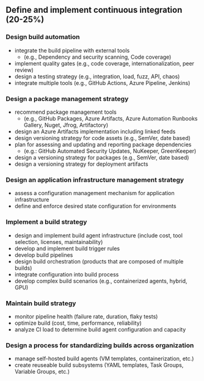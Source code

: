 ## Define and implement continuous integration (20-25%)
### Design build automation
- integrate the build pipeline with external tools
    - (e.g., Dependency and security scanning, Code coverage)
- implement quality gates (e.g., code coverage, internationalization, peer review)
- design a testing strategy (e.g., integration, load, fuzz, API, chaos)
- integrate multiple tools (e.g., GitHub Actions, Azure Pipeline, Jenkins)
### Design a package management strategy
- recommend package management tools
    - (e.g., GitHub Packages, Azure Artifacts, Azure Automation Runbooks Gallery, Nuget, Jfrog, Artifactory)
- design an Azure Artifacts implementation including linked feeds
- design versioning strategy for code assets (e.g., SemVer, date based)
- plan for assessing and updating and reporting package dependencies
    - (e.g.: GitHub Automated Security Updates, NuKeeper, GreenKeeper)
- design a versioning strategy for packages (e.g., SemVer, date based)
- design a versioning strategy for deployment artifacts
### Design an application infrastructure management strategy
- assess a configuration management mechanism for application infrastructure
- define and enforce desired state configuration for environments
### Implement a build strategy
- design and implement build agent infrastructure (include cost, tool selection, licenses,
maintainability)
- develop and implement build trigger rules
- develop build pipelines
- design build orchestration (products that are composed of multiple builds)
- integrate configuration into build process
- develop complex build scenarios (e.g., containerized agents, hybrid, GPU)
### Maintain build strategy
- monitor pipeline health (failure rate, duration, flaky tests)
- optimize build (cost, time, performance, reliability)
- analyze CI load to determine build agent configuration and capacity
### Design a process for standardizing builds across organization
- manage self-hosted build agents (VM templates, containerization, etc.)
- create reuseable build subsystems (YAML templates, Task Groups, Variable Groups, etc.)
